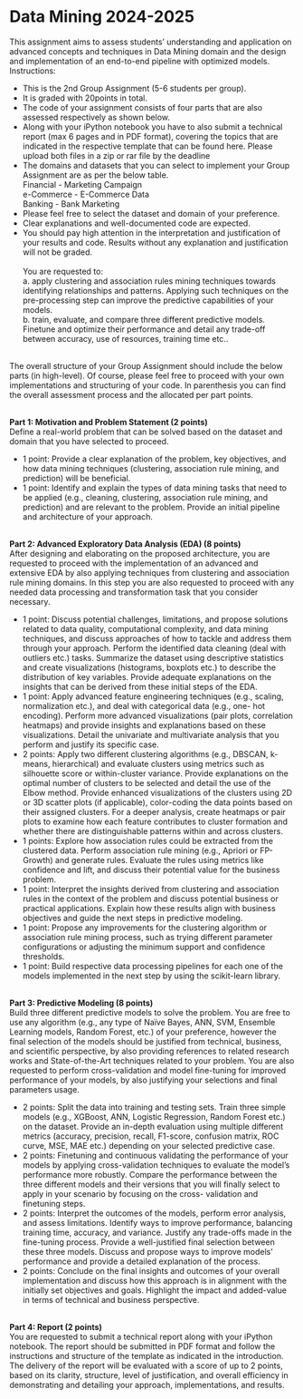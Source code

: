 # Data Mining 2024-2025
This assignment aims to assess students’ understanding and application on
advanced concepts and techniques in Data Mining domain and the design
and implementation of an end-to-end pipeline with optimized models. <br>
Instructions: <br>
- This is the 2nd Group Assignment (5-6 students per group). <br>
- It is graded with 20points in total. <br>
- The code of your assignment consists of four parts that are also
assessed respectively as shown below. <br>
- Along with your iPython notebook you have to also submit a
technical report (max 6 pages and in PDF format), covering the
topics that are indicated in the respective template that can be found
here. Please upload both files in a zip or rar file by the deadline <br>
- The domains and datasets that you can select to implement your
Group Assignment are as per the below table. <br>
Financial - Marketing Campaign <br>
e-Commerce - E-Commerce Data <br>
Banking - Bank Marketing <br>
- Please feel free to select the dataset and domain of your preference. <br>
- Clear explanations and well-documented code are expected. <br>
- You should pay high attention in the interpretation and justification
of your results and code. Results without any explanation and
justification will not be graded. <br><br><a/>
You are requested to: <br>
a. apply clustering and association rules mining techniques towards
identifying relationships and patterns. Applying such techniques on
the pre-processing step can improve the predictive capabilities of
your models. <br>
b. train, evaluate, and compare three different predictive models.
Finetune and optimize their performance and detail any trade-off
between accuracy, use of resources, training time etc.. <br><br>

The overall structure of your Group Assignment should include the below
parts (in high-level). Of course, please feel free to proceed with your own
implementations and structuring of your code. In parenthesis you can find
the overall assessment process and the allocated per part points. <br><br>


 **Part 1: Motivation and Problem Statement (2 points)** <br>
Define a real-world problem that can be solved based on the dataset and
domain that you have selected to proceed. <br> 
- 1 point: Provide a clear explanation of the problem, key objectives,
and how data mining techniques (clustering, association rule mining,
and prediction) will be beneficial. <br>
- 1 point: Identify and explain the types of data mining tasks that need
to be applied (e.g., cleaning, clustering, association rule mining, and
prediction) and are relevant to the problem. Provide an initial
pipeline and architecture of your approach. <br> <br>
<a/>

**Part 2: Advanced Exploratory Data Analysis (EDA) (8 points)** <br>
After designing and elaborating on the proposed architecture, you are
requested to proceed with the implementation of an advanced and
extensive EDA by also applying techniques from clustering and association
rule mining domains. In this step you are also requested to proceed with
any needed data processing and transformation task that you consider
necessary. <br>
- 1 point: Discuss potential challenges, limitations, and propose
solutions related to data quality, computational complexity, and data
mining techniques, and discuss approaches of how to tackle and
address them through your approach. Perform the identified data
cleaning (deal with outliers etc.) tasks. Summarize the dataset using
descriptive statistics and create visualizations (histograms, boxplots
etc.) to describe the distribution of key variables. Provide adequate
explanations on the insights that can be derived from these initial
steps of the EDA. <br>
- 1 point: Apply advanced feature engineering techniques (e.g.,
scaling, normalization etc.), and deal with categorical data (e.g., one-
hot encoding). Perform more advanced visualizations (pair plots,
correlation heatmaps) and provide insights and explanations based
on these visualizations. Detail the univariate and multivariate
analysis that you perform and justify its specific case. <br>
- 2 points: Apply two different clustering algorithms (e.g., DBSCAN,
k-means, hierarchical) and evaluate clusters using metrics such as
silhouette score or within-cluster variance. Provide explanations on
the optimal number of clusters to be selected and detail the use of
the Elbow method. Provide enhanced visualizations of the clusters
using 2D or 3D scatter plots (if applicable), color-coding the data
points based on their assigned clusters. For a deeper analysis, create
heatmaps or pair plots to examine how each feature contributes to
cluster formation and whether there are distinguishable patterns
within and across clusters. <br>
- 1 points: Explore how association rules could be extracted from the
clustered data. Perform association rule mining (e.g., Apriori or FP-
Growth) and generate rules. Evaluate the rules using metrics like
confidence and lift, and discuss their potential value for the business
problem. <br>
- 1 point: Interpret the insights derived from clustering and association
rules in the context of the problem and discuss potential business or
practical applications. Explain how these results align with business
objectives and guide the next steps in predictive modeling. <br>
- 1 point: Propose any improvements for the clustering algorithm or
association rule mining process, such as trying different parameter
configurations or adjusting the minimum support and confidence
thresholds. <br>
- 1 point: Build respective data processing pipelines for each one of
the models implemented in the next step by using the scikit-learn
library. <br><br>
<a/>

**Part 3: Predictive Modeling (8 points)**<br>
Build three different predictive models to solve the problem. You are free
to use any algorithm (e.g., any type of Naïve Bayes, ANN, SVM, Ensemble
Learning models, Random Forest, etc.) of your preference, however the
final selection of the models should be justified from technical, business,
and scientific perspective, by also providing references to related research
works and State-of-the-Art techniques related to your problem. You are
also requested to perform cross-validation and model fine-tuning for
improved performance of your models, by also justifying your selections
and final parameters usage. <br>
- 2 points: Split the data into training and testing sets. Train three
simple models (e.g., XGBoost, ANN, Logistic Regression, Random
Forest etc.) on the dataset. Provide an in-depth evaluation using
multiple different metrics (accuracy, precision, recall, F1-score,
confusion matrix, ROC curve, MSE, MAE etc.) depending on your
selected predictive case. <br>
- 2 points: Finetuning and continuous validating the performance of
your models by applying cross-validation techniques to evaluate the
model’s performance more robustly. Compare the performance
between the three different models and their versions that you will
finally select to apply in your scenario by focusing on the cross-
validation and finetuning steps. <br>
- 2 points: Interpret the outcomes of the models, perform error
analysis, and assess limitations. Identify ways to improve
performance, balancing training time, accuracy, and variance.
Justify any trade-offs made in the fine-tuning process. Provide a
well-justified final selection between these three models. Discuss
and propose ways to improve models’ performance and provide a
detailed explanation of the process. <br>
- 2 points: Conclude on the final insights and outcomes of your overall
implementation and discuss how this approach is in alignment with
the initially set objectives and goals. Highlight the impact and
added-value in terms of technical and business perspective. <br> <br>
<a/>

**Part 4: Report (2 points)** <br>
You are requested to submit a technical report along with your iPython
notebook. The report should be submitted in PDF format and follow the
instructions and structure of the template as indicated in the introduction.
The delivery of the report will be evaluated with a score of up to 2 points,
based on its clarity, structure, level of justification, and overall efficiency
in demonstrating and detailing your approach, implementations, and
results.
